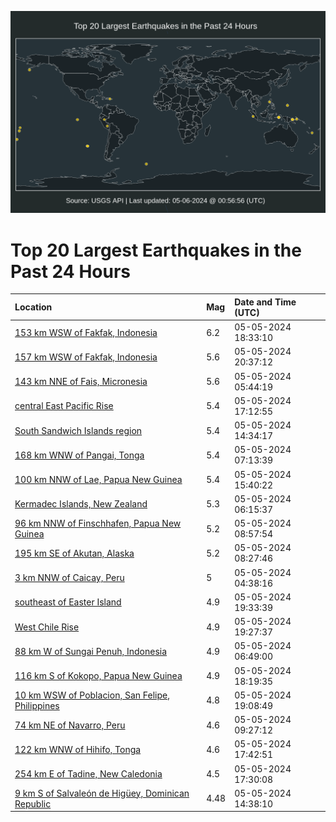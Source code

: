 ![Map](./map.png)

# Top 20 Largest Earthquakes in the Past 24 Hours

| Location | Mag | Date and Time (UTC) |
|:---|:---|:---|
| [153 km WSW of Fakfak, Indonesia](https://earthquake.usgs.gov/earthquakes/eventpage/us6000mwjd) | 6.2 | 05-05-2024 18:33:10 |
| [157 km WSW of Fakfak, Indonesia](https://earthquake.usgs.gov/earthquakes/eventpage/us6000mwkd) | 5.6 | 05-05-2024 20:37:12 |
| [143 km NNE of Fais, Micronesia](https://earthquake.usgs.gov/earthquakes/eventpage/us6000mwf5) | 5.6 | 05-05-2024 05:44:19 |
| [central East Pacific Rise](https://earthquake.usgs.gov/earthquakes/eventpage/us6000mwij) | 5.4 | 05-05-2024 17:12:55 |
| [South Sandwich Islands region](https://earthquake.usgs.gov/earthquakes/eventpage/us6000mwhq) | 5.4 | 05-05-2024 14:34:17 |
| [168 km WNW of Pangai, Tonga](https://earthquake.usgs.gov/earthquakes/eventpage/us6000mwfi) | 5.4 | 05-05-2024 07:13:39 |
| [100 km NNW of Lae, Papua New Guinea](https://earthquake.usgs.gov/earthquakes/eventpage/us6000mwhz) | 5.4 | 05-05-2024 15:40:22 |
| [Kermadec Islands, New Zealand](https://earthquake.usgs.gov/earthquakes/eventpage/us6000mwfb) | 5.3 | 05-05-2024 06:15:37 |
| [96 km NNW of Finschhafen, Papua New Guinea](https://earthquake.usgs.gov/earthquakes/eventpage/us6000mwg2) | 5.2 | 05-05-2024 08:57:54 |
| [195 km SE of Akutan, Alaska](https://earthquake.usgs.gov/earthquakes/eventpage/us6000mwfw) | 5.2 | 05-05-2024 08:27:46 |
| [3 km NNW of Caicay, Peru](https://earthquake.usgs.gov/earthquakes/eventpage/us6000mweu) | 5 | 05-05-2024 04:38:16 |
| [southeast of Easter Island](https://earthquake.usgs.gov/earthquakes/eventpage/us6000mwjw) | 4.9 | 05-05-2024 19:33:39 |
| [West Chile Rise](https://earthquake.usgs.gov/earthquakes/eventpage/us6000mwjy) | 4.9 | 05-05-2024 19:27:37 |
| [88 km W of Sungai Penuh, Indonesia](https://earthquake.usgs.gov/earthquakes/eventpage/us6000mwfd) | 4.9 | 05-05-2024 06:49:00 |
| [116 km S of Kokopo, Papua New Guinea](https://earthquake.usgs.gov/earthquakes/eventpage/us6000mwjc) | 4.9 | 05-05-2024 18:19:35 |
| [10 km WSW of Poblacion, San Felipe, Philippines](https://earthquake.usgs.gov/earthquakes/eventpage/us6000mwjn) | 4.8 | 05-05-2024 19:08:49 |
| [74 km NE of Navarro, Peru](https://earthquake.usgs.gov/earthquakes/eventpage/us6000mwgq) | 4.6 | 05-05-2024 09:27:12 |
| [122 km WNW of Hihifo, Tonga](https://earthquake.usgs.gov/earthquakes/eventpage/us6000mwj2) | 4.6 | 05-05-2024 17:42:51 |
| [254 km E of Tadine, New Caledonia](https://earthquake.usgs.gov/earthquakes/eventpage/us6000mwix) | 4.5 | 05-05-2024 17:30:08 |
| [9 km S of Salvaleón de Higüey, Dominican Republic](https://earthquake.usgs.gov/earthquakes/eventpage/pr2024126002) | 4.48 | 05-05-2024 14:38:10 |
